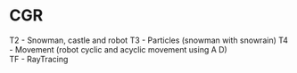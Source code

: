 # CGR

T2 - Snowman, castle and robot
T3 - Particles (snowman with snowrain)
T4 - Movement (robot cyclic and acyclic movement using A D)  
TF - RayTracing
